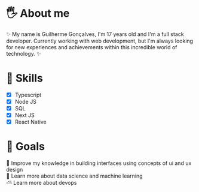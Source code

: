 # 🖐 About me 
:sparkles: My name is Guilherme Gonçalves, I'm 17 years old and I'm a full stack developer. Currently working with web development, but I'm always looking for new experiences and achievements within this incredible world of technology. :sparkles:

# 🌈  Skills
- [x] Typescript
- [x] Node JS
- [x] SQL
- [x] Next JS
- [x] React Native

# 🥳 Goals
🦄 Improve my knowledge in building interfaces using concepts of ui and ux design <br />
🤖 Learn more about data science and machine learning <br />
⛅️ Learn more about devops




